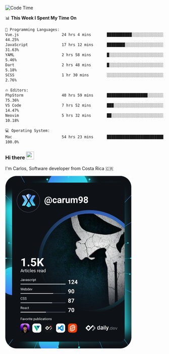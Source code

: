 
<!--START_SECTION:waka-->
![Code Time](http://img.shields.io/badge/Code%20Time-8%2C841%20hrs%2036%20mins-blue)

📊 **This Week I Spent My Time On** 

```text
💬 Programming Languages: 
Vue.js                   24 hrs 4 mins       ███████████░░░░░░░░░░░░░░   44.25% 
JavaScript               17 hrs 12 mins      ████████░░░░░░░░░░░░░░░░░   31.63% 
YAML                     2 hrs 58 mins       █░░░░░░░░░░░░░░░░░░░░░░░░   5.46% 
Dart                     2 hrs 48 mins       █░░░░░░░░░░░░░░░░░░░░░░░░   5.18% 
SCSS                     1 hr 30 mins        ░░░░░░░░░░░░░░░░░░░░░░░░░   2.76%

🔥 Editors: 
PhpStorm                 40 hrs 59 mins      ██████████████████░░░░░░░   75.36% 
VS Code                  7 hrs 52 mins       ███░░░░░░░░░░░░░░░░░░░░░░   14.47% 
Neovim                   5 hrs 32 mins       ██░░░░░░░░░░░░░░░░░░░░░░░   10.18%

💻 Operating System: 
Mac                      54 hrs 23 mins      █████████████████████████   100.0%

```


<!--END_SECTION:waka-->

### Hi there <img src="https://media.giphy.com/media/hvRJCLFzcasrR4ia7z/giphy.gif" width="25px" height="25px">

I'm Carlos, Software developer from Costa Rica 🇨🇷

<a href="https://app.daily.dev/carum98"><img src="https://github.com/carum98/carum98/blob/main/devcard.svg" width="400" alt="Carlos Umaña Acevedo's Dev Card"/></a>
